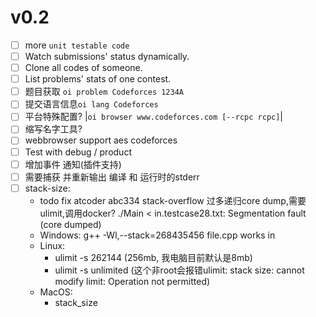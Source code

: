 # v0.2

- [ ] more `unit testable code`
- [ ] Watch submissions' status dynamically.
- [ ] Clone all codes of someone.
- [ ] List problems' stats of one contest.
- [ ] 题目获取 `oi problem Codeforces 1234A`
- [ ] 提交语言信息`oi lang Codeforces`
- [ ] 平台特殊配置? |`oi browser www.codeforces.com [--rcpc rcpc]`|
- [ ] 缩写名字工具?
- [ ] webbrowser support aes codeforces
- [ ] Test with debug / product
- [ ] 增加事件 通知(插件支持)
- [ ] 需要捕获 并重新输出 编译 和 运行时的stderr
- [ ] stack-size:
  - todo fix atcoder abc334 stack-overflow 过多递归core dump,需要ulimit,调用docker?  ./Main < in.testcase28.txt: Segmentation fault (core dumped)
  - Windows: g++ -Wl,--stack=268435456 file.cpp works in
  - Linux:
    - ulimit -s  262144     (256mb, 我电脑目前默认是8mb)
    - ulimit -s unlimited   (这个非root会报错ulimit: stack size: cannot modify limit: Operation not permitted)
  - MacOS:
    - stack_size


